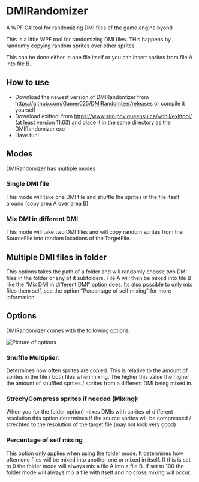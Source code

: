 # DMIRandomizer
A WPF C# tool for randomizing DMI files of the game engine byond

This is a little WPF tool for randomizing DMI files.
THis happens by randomly copying random sprites over other sprites

This can be done either in one file itself or you can insert sprites from file A into file B.


## How to use

* Download the newest version of DMIRandomizer from https://github.com/Gamer025/DMIRandomizer/releases or compile it yourself
* Download exiftool from https://www.sno.phy.queensu.ca/~phil/exiftool/ (at least version 11.63) and place it in the same directory as the DMIRandomizer exe
* Have fun!

## Modes
DMIRandomizer has multiple modes

### Single DMI file
This mode will take one DMI file and shuffle the sprites in the file itself around (copy area A over area B)

### Mix DMI in different DMI
This mode will take two DMI files and will copy random sprites from the SourceFile into random locations of the TargetFile.

## Multiple DMI files in folder
This options takes the path of a folder and will randomly choose two DMI files in the folder or any of it subfolders.
File A will then be mixed into file B like the "Mix DMI in different DMI" option does.
Its also possible to only mix files them self, see the option "Percentage of self mixing" for more information

## Options
DMIRandomizer comes with the following options:

![Picture of options](https://i.imgur.com/yULcnXw.png)

### Shuffle Multiplier:
Determines how often sprites are copied. This is relative to the amount of sprites in the file / both files when mixing.
The higher this value the higher the amount of shuffled sprites / sprites from a different DMI being mixed in.
### Strech/Compress sprites if needed (Mixing):
When you (or the folder option) mixes DMIs with sprites of different resolution this option determines if the source sprites will be compressed / strechted to the resolution of the target file (may not look very good)
### Percentage of self mixing
This option only applies when using the folder mode. It determines how often one files will be mixed into another one or mixed in itself.
If this is set to 0 the folder mode will always mix a file A into a file B. If set to 100 the folder mode will always mix a file with itself and no cross mixing will occur.
